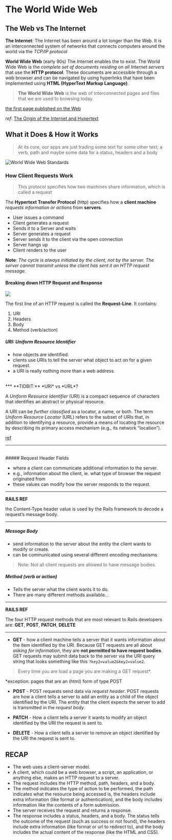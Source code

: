 # The World Wide Web

## The Web vs The Internet

**The Internet**: The Internet has been around a lot longer than the Web. It is an interconnected system of networks that connects computers around the world via the *TCP/IP protocol*

**World Wide Web** (early 90s) The *I*nternet enables the to exist. The World Wide Web is the *complete set of documents residing on all Internet servers* that use the **HTTP protocol**. These documents are accessible through a web browser and can be navigated by using hyperlinks that have been implemented using **HTML (HyperText Markup Language)**.

>**The World Wide Web** is the web of interconnected pages and files that we are used to browsing today.

[the first page published on the Web](http://www.w3.org/History/19921103-hypertext/hypertext/WWW/TheProject.html)

*ref*: [The Origin of the Internet and Hypertext](http://www.htmlgoodies.com/beyond/reference/article.php/3639741/The-Origin-of-the-Internet-and-Hypertext.htm)


## What it Does  & How it Works

> At its core, our apps are just trading some text for some other text; a verb, path and maybe some data for a status, headers and a body

![World Wide Web Standards](https://docs.google.com/uc?id=0B9sJDpz93uClNXYtclNpVmFWLTg)

### How Client Requests Work

>This protocol specifies how two machines share information, which is called a request

The **Hypertext Transfer Protocol** (http) specifies how a **client machine** *requests information or actions* from **servers**.

- User issues a command
- Client generates a request
- Sends it to a Server and waits
- Server generates a request
- Server sends it to the client via the open connection
- Server hangs up
- Client renders to the user

**Note**: *The cycle is always initiated by the client, not by the server. The server cannot transmit unless the client has sent it an HTTP request message*.

#### Breaking down HTTP Request and Response

![](https://docs.google.com/uc?id=0B9sJDpz93uClN19uamk0TFZpaDA)

The first line of an HTTP request is called the **Request-Line**. It contains:

1. URI
2. Headers
3. Body
4. Method (verb/action)


##### URI: Uniform Resource Identifier

- how objects are identified.
- clients use URIs to tell the server what object to act on for a given request.
- a URI is really nothing more than a web address.

<br>
***
**TIDBIT:** *URI* vs *URL*?

A *Uniform Resource Identifier* (URI) is a compact sequence of characters that identifies an abstract or physical resource.

A URI can be *further classified* as a locator, a name, or both. The term *Uniform Resource Locator* (URL) refers to the subset of URIs that, in addition to identifying a resource, provide a means of locating the resource by describing its primary access mechanism (e.g., its network “location”).

[ref](http://danielmiessler.com/study/url_vs_uri/)
***

<br>
##### Request Header Fields

- where a client can communicate additional information to the server.
- e.g., information about the client, ie. what type of browser the request originated from
- these values can modify how the server responds to the request.

***
**RAILS REF**

the Content-Type header value is used by the Rails framework to decode a request’s message body.
***

##### Message Body
- send information to the server about the entity the client wants to modify or create.
- can be communicated using several different encoding mechanisms

> Note: Not all client requests are allowed to have message bodies.

##### Method (verb or action)
- Tells the server what the client wants it to do.
- There are many different methods available...

***
**RAILS REF**

The four HTTP request methods that are most relevant to Rails developers are: **GET**,  **POST**, **PATCH**, **DELETE**
***

- **GET** - how a client machine tells a server that it wants information about the item identified by the URI. Because GET requests are all about *asking for information*, they are **not permitted to have request bodies**. GET requests may submit data back to the server via the URI query string that looks something like this `?key2=value2&key2=value2`.

> Every time you are load a page you are making a GET request*.

*exception: pages that are an (html) form of type POST

- **POST** - POST requests send data via *request header*. POST requests are how a client tells a server to add an entity as a child of the object identified by the URI. The entity that the client expects the server to add is transmitted in the *request body*.

- **PATCH** - How a client tells a server it wants to modify an object identified by the URI the request is sent to.

- **DELETE** - How a client tells a server to remove an object identified by the URI the request is sent to.


## RECAP
- The web uses a client-server model.
- A client, which could be a web browser, a script, an application, or anything else, makes an HTTP request to a server.
- The request includes the HTTP method, path, headers, and a body.
- The method indicates the type of action to be performed, the path indicates what the resource being accessed is, the headers include extra information (like format or authentication), and the body includes information like the contents of a form submission.
- The server receives the request and returns a response.
- The response includes a status, headers, and a body. The status tells the outcome of the request (such as success or not found), the headers include extra information (like format or url to redirect to), and the body includes the actual content of the response (like the HTML and CSS).

